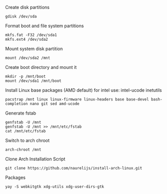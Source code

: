 Create disk partitions
```
gdisk /dev/sda
```

Format boot and file system partitions
```
mkfs.fat -F32 /dev/sda1
mkfs.ext4 /dev/sda2
```

Mount system disk partition
```
mount /dev/sda2 /mnt
```

Create boot directory and mount it
```
mkdir -p /mnt/boot
mount /dev/sda1 /mnt/boot
```

Install Linux base packages (AMD default) for intel use: intel-ucode inetutils
```
pacstrap /mnt linux linux-firmware linux-headers base base-devel bash-completion nano git sed amd-ucode
```

Generate fstab
```
genfstab -U /mnt
genfstab -U /mnt >> /mnt/etc/fstab
cat /mnt/etc/fstab
```

Switch to arch chroot
```
arch-chroot /mnt
```

Clone Arch Installation Script
```
git clone https://github.com/naurelijs/install-arch-linux.git
```

Packages
```
yay -S webkitgtk xdg-utils xdg-user-dirs-gtk
```
